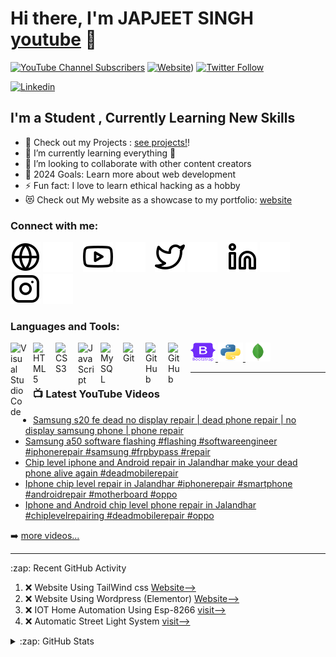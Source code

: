 # Hi there, I'm JAPJEET SINGH  [youtube] 👋 

[![YouTube Channel Subscribers](https://img.shields.io/youtube/channel/views/UCCWYdFotsFohvlQS1uBf_8w?style=for-the-badge&logo=youtube)](https://www.youtube.com/channel/UCCWYdFotsFohvlQS1uBf_8w)
[![Website](https://img.shields.io/website?label=Japjeetsingh.tech&style=for-the-badge&url=https://google.com)](https://japjeet01.github.io/japjeetsingh.tech/))
[![Twitter Follow](https://img.shields.io/twitter/follow/its_japjeet?color=1DA1F2&logo=twitter&style=for-the-badge)](https://twitter.com/intent/follow?screen_name=its_japjeet)

[![Linkedin ](https://img.shields.io/website?label=ITS_JAPJEET&logo=linkedin&style=for-the-badge&url=https://google.com)](https://www.linkedin.com/in/japjeet-singh-234298218/)


## I'm a Student ,  Currently Learning New Skills 

- 🔭 Check out my Projects : [see projects!][youtube]!
- 🌱 I’m currently learning everything 🤣
- 👯 I’m looking to collaborate with other content creators
- 🥅 2024 Goals: Learn more about web development 
- ⚡ Fun fact: I love to learn ethical hacking as a hobby 
- 😻 Check out My website as a showcase to my portfolio: [website](https://japjeet01.github.io/japjeetsingh.tech)

### Connect with me:


[![website](./img/globe-light.svg)](https://japjeet01.github.io/japjeetsingh.tech#gh-light-mode-only)
[![website](./img/globe-dark.svg)](https://japjeet01.github.io/japjeetsingh.tech#gh-dark-mode-only)
&nbsp;&nbsp;
[![website](./img/youtube-light.svg)](https://www.youtube.com/channel/UCCWYdFotsFohvlQS1uBf_8w#gh-light-mode-only)
[![website](./img/youtube-dark.svg)](https://www.youtube.com/channel/UCCWYdFotsFohvlQS1uBf_8w#gh-dark-mode-only)
&nbsp;&nbsp;
[![website](./img/twitter-light.svg)](https://twitter.com/its_japjeet#gh-light-mode-only)
[![website](./img/twitter-dark.svg)](https://twitter.com/its_japjeet#gh-dark-mode-only)
&nbsp;&nbsp;
[![website](./img/linkedin-light.svg)](https://www.linkedin.com/in/japjeet-singh-234298218#gh-light-mode-only)
[![website](./img/linkedin-dark.svg)](https://www.linkedin.com/in/japjeet-singh-234298218#gh-dark-mode-only)
&nbsp;&nbsp;
[![website](./img/instagram-light.svg)](https://instagram.com/its_japjeet#gh-light-mode-only)
[![website](./img/instagram-dark.svg)](https://instagram.com/its_japjeet#gh-dark-mode-only)


### Languages and Tools:

[<img align="left" alt="Visual Studio Code" width="26px" src="https://cdn.jsdelivr.net/gh/devicons/devicon/icons/vscode/vscode-original.svg" style="padding-right:10px;" />][youtube]
[<img align="left" alt="HTML5" width="26px" src="https://cdn.jsdelivr.net/gh/devicons/devicon/icons/html5/html5-original.svg" style="padding-right:10px;" />][youtube]
[<img align="left" alt="CSS3" width="26px" src="https://cdn.jsdelivr.net/gh/devicons/devicon/icons/css3/css3-original.svg" style="padding-right:10px;" />][website2]

[<img align="left" alt="JavaScript" width="26px" src="https://cdn.jsdelivr.net/gh/devicons/devicon/icons/javascript/javascript-original.svg" style="padding-right:10px;" />][website]

[<img align="left" alt="MySQL" width="26px" src="https://cdn.jsdelivr.net/gh/devicons/devicon/icons/mysql/mysql-original.svg" style="padding-right:10px;" />][youtube]
[<img align="left" alt="Git" width="26px" src="https://cdn.jsdelivr.net/gh/devicons/devicon/icons/git/git-original.svg" style="padding-right:10px;" />][youtube]
[<img align="left" alt="GitHub" width="26px" src="https://user-images.githubusercontent.com/3369400/139447912-e0f43f33-6d9f-45f8-be46-2df5bbc91289.png" style="padding-right:10px;" />](https://github.com/japjeet01#gh-dark-mode-only)
[<img align="left" alt="GitHub" width="26px" src="https://user-images.githubusercontent.com/3369400/139448065-39a229ba-4b06-434b-bc67-616e2ed80c8f.png" style="padding-right:10px;" />](https://github.com/japjeet01#gh-light-mode-only)
</a> <a href="https://getbootstrap.com" target="_blank" rel="noreferrer"> <img src="https://raw.githubusercontent.com/devicons/devicon/master/icons/bootstrap/bootstrap-plain-wordmark.svg" alt="bootstrap" width="40" height="30"/> </a>
<a href="https://www.python.org" target="_blank" rel="noreferrer"> <img src="https://raw.githubusercontent.com/devicons/devicon/master/icons/python/python-original.svg" alt="python" width="40" height="30"/> </a>
<a href="https://www.mongodb.com/cloud/atlas/lp/try2?utm_source=google&utm_campaign=gs_apac_india_search_core_brand_atlas_desktop&utm_term=mongodb&utm_medium=cpc_paid_search&utm_ad=e&utm_ad_campaign_id=12212624347&adgroup=115749713423&gclid=CjwKCAjw9NeXBhAMEiwAbaY4lvhIOT926dU8AkNv62SVEoPihudv3PAf7IhylXMDp3g6OCNCUlkkvRoCB74QAvD_BwE" target="_blank" rel="noreferrer"> <img src="https://raw.githubusercontent.com/devicons/devicon/master/icons/mongodb/mongodb-original.svg" alt="MongoDB" width="40" height="30"/> </a>
<br />
<hr>

### 📺 Latest YouTube Videos

<!-- YOUTUBE:START -->
- [Samsung s20 fe dead no display repair | dead phone repair | no display samsung phone | phone repair](https://www.youtube.com/watch?v=_kCocCLeS9U)
- [Samsung a50 software flashing #flashing #softwareengineer #iphonerepair #samsung #frpbypass #repair](https://www.youtube.com/watch?v=EZhWM9SEDuA)
- [Chip level iphone and Android repair in Jalandhar make your dead phone alive again #deadmobilerepair](https://www.youtube.com/watch?v=IFV2uHCs0-k)
- [Iphone chip level repair in Jalandhar #iphonerepair #smartphone #androidrepair #motherboard #oppo](https://www.youtube.com/watch?v=gKP17i9aZt0)
- [Iphone and Android chip level phone repair in Jalandhar #chiplevelrepairing #deadmobilerepair #oppo](https://www.youtube.com/watch?v=oDRo0SdGLZA)
<!-- YOUTUBE:END -->

➡️ [more videos...](https://www.youtube.com/channel/UCCWYdFotsFohvlQS1uBf_8w/videos)

---


  <summary>:zap: Recent GitHub Activity</summary>
  
<!--START_SECTION:activity-->
1. ❌ Website Using TailWind css   [Website-->](https://github.com/JAPJEET01/japjeetsingh.tech)
1. ❌ Website Using Wordpress (Elementor)   [Website-->](https://github.com/JAPJEET01/projects)
1. ❌ IOT Home Automation Using Esp-8266   [visit-->](https://github.com/JAPJEET01/Home-automation-using-node-mcu)
1. ❌ Automatic Street Light System    [visit-->](https://github.com/JAPJEET01/Automatic-Street-Light-System)

<!--END_SECTION:activity-->

<details>

  <summary>:zap: GitHub Stats</summary>

  <img align="left" alt="JAPJEET's GitHub Stats" src="https://github-readme-stats.vercel.app/api?username=JAPJEET01&show_icons=true&hide_border=false&title_color=ff652f&icon_color=FFE400&bg_color=09131B&text_color=ffffff&border_color=0c1a25" />

</details>

[website]: https://japjeetsingh.tech
[website2]: https://japjeet01.github.io/japjeetsingh.tech
[course]: http://vsCodeHero.com
[twitter]: https://twitter.com/its_japjeet
[youtube]: https://www.youtube.com/channel/UCCWYdFotsFohvlQS1uBf_8w/videos
[instagram]: https://instagram.com/its_japjeet
[linkedin]: https://www.linkedin.com/in/japjeet-singh-234298218/

